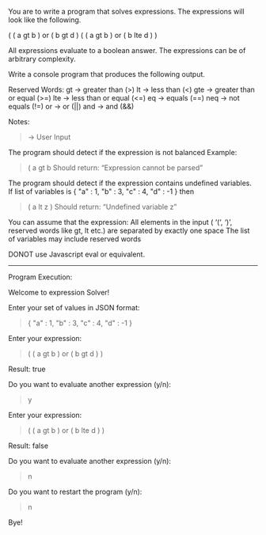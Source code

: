 You are to write a program that solves expressions. The expressions will look like the following.

( ( a gt b ) or ( b gt d )
( ( a gt b ) or ( b lte d ) )

All expressions evaluate to a boolean answer. The expressions can be of arbitrary complexity.

Write a console program that produces the following output.

Reserved Words:
gt -> greater than (>)
lt -> less than (<)
gte -> greater than or equal (>=)
lte -> less than or equal (<=)
eq -> equals (==)
neq -> not equals (!=)
or -> or (||)
and -> and (&&)

Notes:
> -> User Input

The program should detect if the expression is not balanced 
Example:
>( a gt b 
Should return: “Expression cannot be parsed”

The program should detect if the expression contains undefined variables. If list of variables is { "a" : 1, "b" : 3, "c" : 4, "d" : -1 } then
>( a lt z )
Should return: “Undefined variable z”

You can assume that the expression:
All elements in the input ( ‘(‘, ‘)’, reserved words like gt, lt etc.) are separated by exactly one space
The list of variables may include reserved words

DONOT use Javascript eval or equivalent.

___________________________

Program Execution:

Welcome to expression Solver!

Enter your set of values in JSON format:
> { "a" : 1, "b" : 3, "c" : 4, "d" : -1 }

Enter your expression:
> ( ( a gt b ) or ( b gt d ) )

Result: true

Do you want to evaluate another expression (y/n):
> y

Enter your expression:
> ( ( a gt b ) or ( b lte d ) )

Result: false

Do you want to evaluate another expression (y/n):
> n

Do you want to restart the program (y/n):
> n

Bye!
